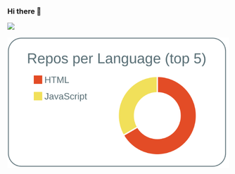 ### Hi there 👋
![](https://komarev.com/ghpvc/?username=0k1ta&color=green)

[![](https://raw.githubusercontent.com/0k1ta/0k1ta/master/profile-summary-card-output/default/1-repos-per-language.svg)](https://github.com/vn7n24fzkq/github-profile-summary-cards)


<!--
**0k1ta/0k1ta** is a ✨ _special_ ✨ repository because its `README.md` (this file) appears on your GitHub profile.

Here are some ideas to get you started:

- 🔭 I’m currently working on ...
- 🌱 I’m currently learning ...
- 👯 I’m looking to collaborate on ...
- 🤔 I’m looking for help with ...
- 💬 Ask me about ...
- 📫 How to reach me: ...
- 😄 Pronouns: ...
- ⚡ Fun fact: ...
-->
